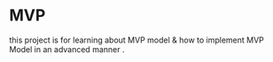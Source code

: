 # MVP
this project is for learning about MVP model & how to implement MVP Model in an advanced manner .
